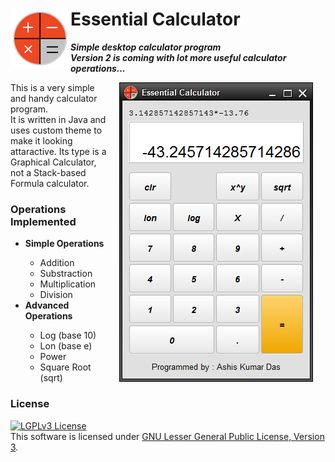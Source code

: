 
<h1>
<img src="res/calculator_2.png" align="left">
Essential Calculator
</h1>

<p><b><i>
Simple desktop calculator program
<br>
Version 2 is coming with lot more useful calculator operations...
</i></b></p>

<img align="right" hspace="20" src="scrn_1.png">

<p>
This is a very simple and handy calculator program.
<br>It is written in Java and uses custom theme to make it looking attaractive.
Its type is a Graphical Calculator, not a Stack-based Formula calculator.</br></p>


<h3>Operations Implemented</h3>

<ul>
  <li><b>Simple Operations</b></li>
    <ul>
      <li>Addition</li>
      <li>Substraction</li>
      <li>Multiplication</li>
      <li>Division</li>
    </ul>
    
  <li><b>Advanced Operations</b></li>
    <ul>
      <li>Log (base 10)</li>
      <li>Lon (base e)</li>
      <li>Power</li>
      <li>Square Root (sqrt)</li>
    </ul>
</ul>

<h3>License</h3>
<a rel="license" href="http://www.gnu.org/licenses/lgpl-3.0-standalone.html"><img alt="LGPLv3 License" style="border-width:0" src="http://www.gnu.org/graphics/lgplv3-147x51.png" /></a><br />This software is licensed under <a rel="license" href="http://www.gnu.org/licenses/lgpl-3.0-standalone.html">GNU Lesser General Public License, Version 3</a>.
